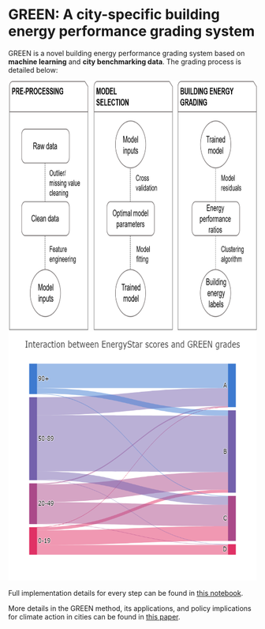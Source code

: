 # GREEN: A city-specific building energy performance grading system

GREEN is a novel building energy performance grading system based on __machine learning__ and __city benchmarking data__. The grading process is detailed below:

<img src="data/GREEN_methodology.png" width="814" height="504" title="GREEN methodology">

<img src="data/sankeyGREEN.png" width="814" height="504" title="GREEN methodology">


Full implementation details for every step can be found in [this notebook](https://github.com/spapadopoulos/GREENgrading/blob/master/notebooks/GREEN%20grading%20method.ipynb).

More details in the GREEN method, its applications, and policy implications for climate action in cities can be found in [this paper](https://www.sciencedirect.com/science/article/pii/S030626191831612X).


